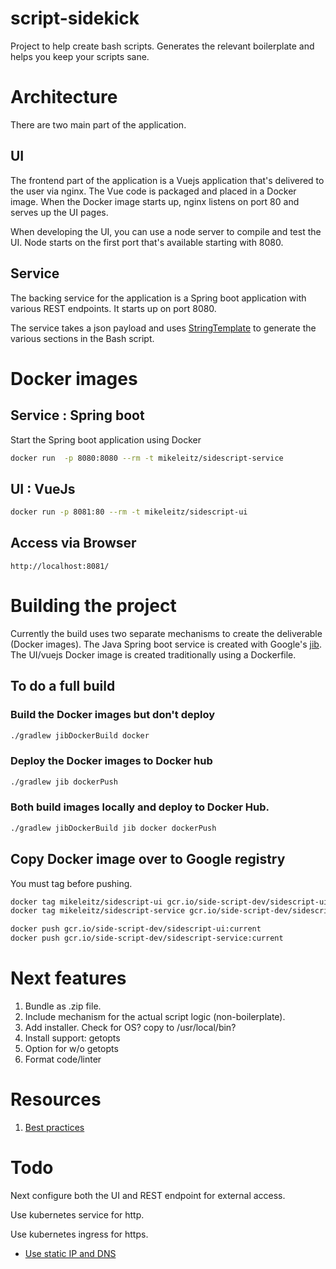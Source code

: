 # script-sidekick

Project to help create bash scripts.  Generates the relevant boilerplate and helps you keep your scripts sane.

# Architecture

There are two main part of the application.

## UI

The frontend part of the application is a Vuejs application that's delivered to the user via nginx.  The Vue code is packaged and placed in a Docker image.  When the Docker image starts up, nginx listens on port 80 and serves up the UI pages.

When developing the UI, you can use a node server to compile and test the UI.  Node starts on the first port that's available starting with 8080.

## Service

The backing service for the application is a Spring boot application with various REST endpoints.  It starts up on port 8080.

The service takes a json payload and uses [StringTemplate](https://www.stringtemplate.org) to generate the various sections in the Bash script. 

# Docker images

## Service : Spring boot

Start the Spring boot application using Docker

```bash
docker run  -p 8080:8080 --rm -t mikeleitz/sidescript-service
```

## UI : VueJs

```bash
docker run -p 8081:80 --rm -t mikeleitz/sidescript-ui
```

## Access via Browser

```
http://localhost:8081/
```

# Building the project

Currently the build uses two separate mechanisms to create the deliverable (Docker images).  The Java Spring boot service is created with Google's [jib](https://github.com/GoogleContainerTools/jib).  The UI/vuejs Docker image is created traditionally using a Dockerfile.

## To do a full build

### Build the Docker images but don't deploy

```bash
./gradlew jibDockerBuild docker 
```
### Deploy the Docker images to Docker hub

```bash
./gradlew jib dockerPush
```

### Both build images locally and deploy to Docker Hub.

```bash
./gradlew jibDockerBuild jib docker dockerPush
```

## Copy Docker image over to Google registry

You must tag before pushing.

```bash
docker tag mikeleitz/sidescript-ui gcr.io/side-script-dev/sidescript-ui:current
docker tag mikeleitz/sidescript-service gcr.io/side-script-dev/sidescript-service:current

docker push gcr.io/side-script-dev/sidescript-ui:current
docker push gcr.io/side-script-dev/sidescript-service:current
```

# Next features

 1. Bundle as .zip file.
 2. Include mechanism for the actual script logic (non-boilerplate).
 3. Add installer.  Check for OS? copy to /usr/local/bin?
 4. Install support: getopts
 5. Option for w/o getopts
 6. Format code/linter
 
# Resources

 1. [Best practices](https://www.tothenew.com/blog/foolproof-your-bash-script-some-best-practices/)


# Todo

Next configure both the UI and REST endpoint for external access.

Use kubernetes service for http.

Use kubernetes ingress for https.

 * [Use static IP and DNS](https://cloud.google.com/kubernetes-engine/docs/tutorials/configuring-domain-name-static-ip)
 
 


